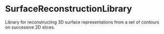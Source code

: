 SurfaceReconstructionLibrary
============================

Library for reconstructing 3D surface representations from a set of contours on successive 2D slices.
